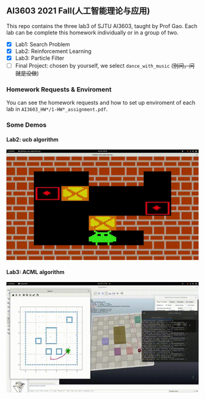 ## AI3603 2021 Fall(人工智能理论与应用)

This repo contains the three lab3 of SJTU AI3603, taught by Prof Gao. Each lab can be complete this homework individually or in a group of two. 

* [x] Lab1: Search Problem
* [x] Lab2: Reinforcement Learning
* [x] Lab3: Particle Filter
* [ ] Final Project: chosen by yourself, we select `dance_with_music` (~~别问，问就是没做~~)
 
### Homework Requests & Enviroment
You can see the homework requests and how to set up enviroment of each lab in `AI3603_HW*/1-HW*_assignment.pdf`. 

### Some Demos

#### Lab2: ucb algorithm
![](AI3603_HW2/sokoban_ucb.gif)

#### Lab3: ACML algorithm
![](AI3603_HW3/ACML.gif)


